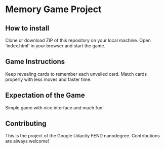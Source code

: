 # Memory Game Project

## How to install

Clone or download ZIP of this repository on your local machine. Open 'index.html' in your browser and start the game.

## Game Instructions

Keep revealing cards to remember each unveiled card.
Match cards properly with less moves and faster time.

## Expectation of the Game

Simple game with nice interface and much fun!

## Contributing

This is the project of the Google Udacity FEND nanodegree. Contributions are always welcome!
